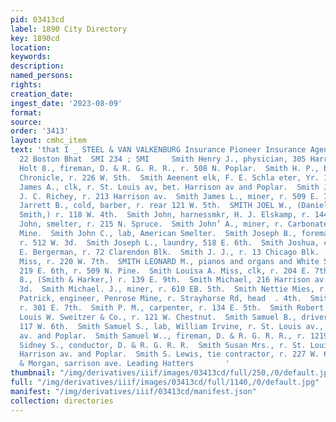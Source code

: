 ```yaml
---
pid: 03413cd
label: 1890 City Directory
key: 1890cd
location: 
keywords: 
description: 
named_persons: 
rights: 
creation_date: 
ingest_date: '2023-08-09'
format: 
source: 
order: '3413'
layout: cmhc_item
text: 'that I _ STEEL & VAN VALKENBURG Insurance Pioneer Insurance Agency, 21 and
  22 Boston Bhat  SMI 234 ; SMI     Smith Henry J., physician, 305 Harrison av.  Smith
  Holt 8., fireman, D. & R. G. R. R., r. 508 N. Poplar.  Smith H. P., bkkpr., Leadville
  Chronicle, r. 226 W. Sth.  Smith Aeenent elk, F. E. Schla eter, Yr. 127 E. 4th.  Smith
  James A., clk, r. St. Louis av, bet. Harrison av and Poplar.  Smith James E., clk,
  J. C. Richey, r. 213 Harrison av.  Smith James L., miner, r. 509 E. 7th.  Smith
  Jarrett B., cold, barber, r. rear 121 W. 5th.  SMITH JOEL W., (Daniels, Fisher &
  Smith,) r. 118 W. 4th.  Smith John, harnessmkr, H. J. Elskamp, r. 144 E. 6th.  Smith
  John, smelter, r. 215 N. Spruce.  Smith John’ A., miner, r. Carbonate Hill, Catalpa
  Mine.  Smith John C., lab, American Smelter.  Smith Joseph B., foreman, John Harvey,
  r. 512 W. 3d.  Smith Joseph L., laundry, 518 E. 6th.  Smith Joshua, col? d, porter,
  E. Bergerman, r. 72 Clarendon Blk.  Smith J. J., r. 13 Chicago Blk.  Smith Kate
  Miss, r. 220 W. 7th.  SMITH LEONARD M., pianos and organs and White Sewing  ’ Machine,
  219 E. 6th, r. 509 N. Pine.  Smith Louisa A. Miss, clk, r. 204 E. 7th.  Smith Mark
  8., (Smith & Harker,) r. 139 E. 9th.  Smith Michael, 216 Harrison av., r. 123 W.
  3d.  Smith Michael. J., miner, r. 610 EB. 5th.  Smith Nettie Mies, r. 201 W. 2d.  Smith
  Patrick, engineer, Penrose Mine, r. Strayhorse Rd, head  . 4th.  Smith Peter, miner,
  r. 301 E. 7th.  Smith P. M., carpenter, r. 134 E. 5th.  Smith Robert L., salesman,
  Louis W. Sweitzer & Co., r. 121 W. Chestnut.  Smith Samuel B., driver, R. J. Davison,
  117 W. 6th.  Smith Samuel S., lab, William Irvine, r. St. Louis av., bet. Har- rison
  av. and Poplar.  Smith Samuel W.., fireman, D. & R. G. R. R., r. 1219 N. Poplar.  Smith
  Sidney S., conductor, D. & R. G. R. R.  Smith Susan Mrs., r. St. Louis av., bet.
  Harrison av. and Poplar.  Smith S. Lewis, tie contractor, r. 227 W. 6th.  Brown
  & Morgan, sarrison ave. Leading Hatters       '
thumbnail: "/img/derivatives/iiif/images/03413cd/full/250,/0/default.jpg"
full: "/img/derivatives/iiif/images/03413cd/full/1140,/0/default.jpg"
manifest: "/img/derivatives/iiif/03413cd/manifest.json"
collection: directories
---
```

